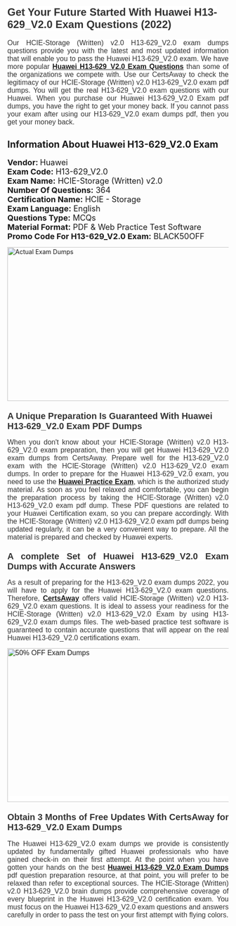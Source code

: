 <h1><span style="font-size:24px"><span style="font-family:Calibri,sans-serif"><strong><span style="background-color:white"><span style="font-family:"Verdana",sans-serif"><span style="color:#333333">Get Your Future Started With Huawei H13-629_V2.0 Exam Questions (2022)</span></span></span></strong></span></span></h1> <p style="text-align:justify"><span style="font-size:11pt"><span style="font-family:Calibri,sans-serif"><span style="font-size:12.0pt"><span style="background-color:white"><span style="font-family:"Verdana",sans-serif"><span style="color:#333333">Our HCIE-Storage (Written) v2.0 H13-629_V2.0 exam dumps questions provide you with the latest and most updated information that will enable you to pass the Huawei H13-629_V2.0 exam. We have more popular <a href="https://www.certsaway.com/huawei/h13-629_v2.0-exam-dumps"><strong>Huawei H13-629_V2.0 Exam Questions</strong></a> than some of the organizations we compete with. Use our CertsAway to check the legitimacy of our HCIE-Storage (Written) v2.0 H13-629_V2.0 exam pdf dumps. You will get the real H13-629_V2.0 exam questions with our Huawei. When you purchase our Huawei H13-629_V2.0 Exam pdf dumps, you have the right to get your money back. If you cannot pass your exam after using our H13-629_V2.0 exam dumps pdf, then you get your money back.</span></span></span></span></span></span></p> <h2 style="text-align:justify"><strong>Information About Huawei H13-629_V2.0 Exam</strong></h2> <p style="text-align:justify"><span style="font-size:18px"><strong>Vendor: </strong>Huawei<br /> <strong>Exam Code:</strong> H13-629_V2.0<br /> <strong>Exam Name:</strong> HCIE-Storage (Written) v2.0<br /> <strong>Number Of Questions:</strong> 364<br /> <strong>Certification Name:</strong> HCIE - Storage<br /> <strong>Exam Language:</strong> English<br /> <strong>Questions Type:</strong> MCQs<br /> <strong>Material Format:</strong> PDF & Web Practice Test Software<br /> <strong>Promo Code For H13-629_V2.0 Exam:</strong> BLACK50OFF</span></p> <p style="text-align:justify"><a href="https://www.certsaway.com/huawei/h13-629_v2.0-exam-dumps" rel="no-follow"><img alt="Actual Exam Dumps" src="https://blogger.googleusercontent.com/img/b/R29vZ2xl/AVvXsEhM7PDiBcnX1lSN-cQmq5aA7zhxn_sWcl74tkXOSfPCo3QtIY975M9XJLCwEgJ4RXKA47zmJGF6HERJJhyy2xAB8wXG6sgIARPXgzYSBnCmQcQUSzkzAw-rnNk2tBWror0N27JemDbU_7iS0jGjJohQplsk8CyGpJdZ9YktQ0Yz6f7IdzI5OZob-D4eGg/s1382/ca1.png" style="height:350px; width:750px" /></a></p> <h3><span style="font-size:20px"><strong><span style="font-family:Calibri,sans-serif"><span style="background-color:white"><span style="font-family:"Verdana",sans-serif"><span style="color:#333333">A Unique Preparation Is Guaranteed With Huawei H13-629_V2.0 Exam PDF Dumps</span></span></span></span></strong></span></h3> <p style="text-align:justify"><span style="font-size:11pt"><span style="font-family:Calibri,sans-serif"><span style="font-size:12.0pt"><span style="background-color:white"><span style="font-family:"Verdana",sans-serif"><span style="color:#333333">When you don't know about your HCIE-Storage (Written) v2.0 H13-629_V2.0 exam preparation, then you will get Huawei H13-629_V2.0 exam dumps from CertsAway. Prepare well for the H13-629_V2.0 exam with the HCIE-Storage (Written) v2.0 H13-629_V2.0 exam dumps. In order to prepare for the Huawei H13-629_V2.0 exam, you need to use the <a href="https://www.certsaway.com/huawei-questions"><strong>Huawei Practice Exam</strong></a>, which is the authorized study material. As soon as you feel relaxed and comfortable, you can begin the preparation process by taking the HCIE-Storage (Written) v2.0 H13-629_V2.0 exam pdf dump. These PDF questions are related to your Huawei Certification exam, so you can prepare accordingly. With the HCIE-Storage (Written) v2.0 H13-629_V2.0 exam pdf dumps being updated regularly, it can be a very convenient way to prepare. All the material is prepared and checked by Huawei experts.</span></span></span></span></span></span></p> <h3 style="text-align:justify"><span style="font-size:20px"><span style="font-family:Calibri,sans-serif"><strong><span style="background-color:white"><span style="font-family:"Verdana",sans-serif"><span style="color:#333333">A complete Set of Huawei H13-629_V2.0 Exam Dumps with Accurate Answers</span></span></span></strong></span></span></h3> <p style="text-align:justify"><span style="font-size:11pt"><span style="font-family:Calibri,sans-serif"><span style="font-size:12.0pt"><span style="background-color:white"><span style="font-family:"Verdana",sans-serif"><span style="color:#333333">As a result of preparing for the H13-629_V2.0 exam dumps 2022, you will have to apply for the Huawei H13-629_V2.0 exam questions. Therefore, <a href=" https://www.certsaway.com/"><strong>CertsAway</strong></a> offers valid HCIE-Storage (Written) v2.0 H13-629_V2.0 exam questions. It is ideal to assess your readiness for the HCIE-Storage (Written) v2.0 H13-629_V2.0 Exam by using H13-629_V2.0 exam dumps files. The web-based practice test software is guaranteed to contain accurate questions that will appear on the real Huawei H13-629_V2.0 certifications exam.</span></span></span></span></span></span></p> <p style="text-align:justify"><span style="font-size:11pt"><span style="font-family:Calibri,sans-serif"><span style="font-size:12.0pt"><span style="background-color:white"><span style="font-family:"Verdana",sans-serif"><span style="color:#333333"><a href="https://www.certsaway.com/huawei/h13-629_v2.0-exam-dumps" rel="no-follow"><img alt="50% OFF Exam Dumps" src="https://www.certcollections.com/uploads/content/c2.png" style="height:350px; width:750px" /></a></span></span></span></span></span></span></p> <h3 style="text-align:justify"><span style="font-size:20px"><strong><span style="font-family:Calibri,sans-serif"><span style="background-color:white"><span style="font-family:"Verdana",sans-serif"><span style="color:#333333">Obtain 3 Months of Free Updates With CertsAway for H13-629_V2.0 Exam Dumps</span></span></span></span></strong></span></h3> <p style="text-align:justify"><span style="font-size:11pt"><span style="font-family:Calibri,sans-serif"><span style="font-size:12.0pt"><span style="background-color:white"><span style="font-family:"Verdana",sans-serif"><span style="color:#333333">The Huawei H13-629_V2.0 exam dumps we provide is consistently updated by fundamentally gifted Huawei professionals who have gained check-in on their first attempt. At the point when you have gotten your hands on the best <a href="https://www.certsaway.com/huawei/h13-629_v2.0-exam-dumps"><strong>Huawei H13-629_V2.0 Exam Dumps</strong></a> pdf question preparation resource, at that point, you will prefer to be relaxed than refer to exceptional sources. The HCIE-Storage (Written) v2.0 H13-629_V2.0 brain dumps provide comprehensive coverage of every blueprint in the Huawei H13-629_V2.0 certification exam. You must focus on the Huawei H13-629_V2.0 exam questions and answers carefully in order to pass the test on your first attempt with flying colors.</span></span></span></span></span></span></p>
